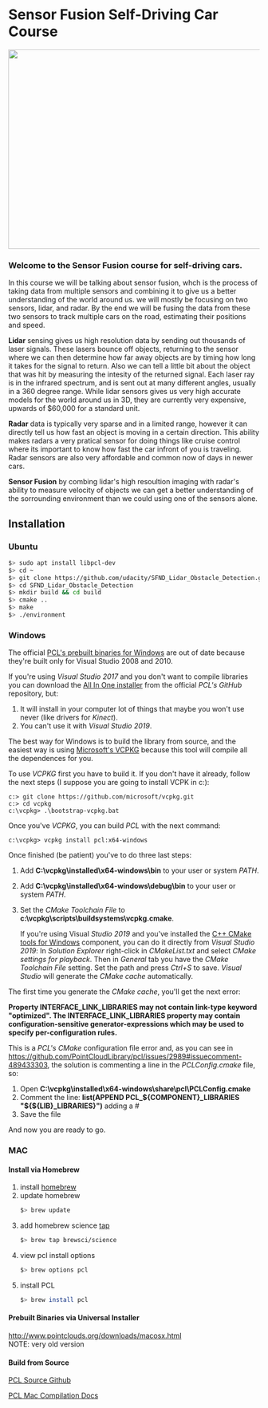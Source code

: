 # Sensor Fusion Self-Driving Car Course

<img src="media/ObstacleDetectionFPS.gif" width="700" height="400" />

### Welcome to the Sensor Fusion course for self-driving cars.

In this course we will be talking about sensor fusion, whch is the process of taking data from multiple sensors and combining it to give us a better understanding of the world around us. we will mostly be focusing on two sensors, lidar, and radar. By the end we will be fusing the data from these two sensors to track multiple cars on the road, estimating their positions and speed.

**Lidar** sensing gives us high resolution data by sending out thousands of laser signals. These lasers bounce off objects, returning to the sensor where we can then determine how far away objects are by timing how long it takes for the signal to return. Also we can tell a little bit about the object that was hit by measuring the intesity of the returned signal. Each laser ray is in the infrared spectrum, and is sent out at many different angles, usually in a 360 degree range. While lidar sensors gives us very high accurate models for the world around us in 3D, they are currently very expensive, upwards of $60,000 for a standard unit.

**Radar** data is typically very sparse and in a limited range, however it can directly tell us how fast an object is moving in a certain direction. This ability makes radars a very pratical sensor for doing things like cruise control where its important to know how fast the car infront of you is traveling. Radar sensors are also very affordable and common now of days in newer cars.

**Sensor Fusion** by combing lidar's high resoultion imaging with radar's ability to measure velocity of objects we can get a better understanding of the sorrounding environment than we could using one of the sensors alone.


## Installation

### Ubuntu 

```bash
$> sudo apt install libpcl-dev
$> cd ~
$> git clone https://github.com/udacity/SFND_Lidar_Obstacle_Detection.git
$> cd SFND_Lidar_Obstacle_Detection
$> mkdir build && cd build
$> cmake ..
$> make
$> ./environment
```

### Windows 

The official [PCL's prebuilt binaries for Windows](http://www.pointclouds.org/downloads/windows.html) are out of date because they're built only for Visual Studio 2008 and 2010.

If you're using _Visual Studio 2017_ and you don't want to compile libraries you can download the [All In One installer](https://github.com/PointCloudLibrary/pcl/releases/tag/pcl-1.9.1) from the official _PCL's GitHub_ repository, but:

1. It will install in your computer lot of things that maybe you won't use never (like drivers for _Kinect_).
2. You can't use it with _Visual Studio 2019_.

The best way for Windows is to build the library from source, and the easiest way is using 
[Microsoft's VCPKG](https://docs.microsoft.com/en-us/cpp/build/vcpkg?view=vs-2019) because this tool will compile all the dependences for you.

To use _VCPKG_ first you have to build it. If you don't have it already, follow the next steps (I suppose you are going to install VCPK in c:\):

```
c:> git clone https://github.com/microsoft/vcpkg.git
c:> cd vcpkg
c:\vcpkg> .\bootstrap-vcpkg.bat
```

Once you've _VCPKG_, you can build _PCL_ with the next command:

```
c:\vcpkg> vcpkg install pcl:x64-windows
```

Once finished (be patient) you've to do three last steps:

1. Add **C:\vcpkg\installed\x64-windows\bin** to your user or system _PATH_.
2. Add **C:\vcpkg\installed\x64-windows\debug\bin** to your user or system _PATH_.
3. Set the _CMake Toolchain File_ to **c:\vcpkg\scripts\buildsystems\vcpkg.cmake**.

	If you're using Visual _Studio 2019_ and you've installed the [C++ CMake tools for Windows](https://docs.microsoft.com/en-us/cpp/build/cmake-projects-in-visual-studio?view=vs-2019) component, you can do it directly from _Visual Studio 2019_: In _Solution Explorer_ right-click in _CMakeList.txt_ and select *CMake settings for playback*. Then in _General_ tab you have the _CMake Toolchain File_ setting. Set the path and press _Ctrl+S_ to save. _Visual Studio_ will generate the _CMake cache_ automatically.

The first time you generate the _CMake cache_, you'll get the next error:

**Property INTERFACE_LINK_LIBRARIES may not contain link-type keyword "optimized". The INTERFACE_LINK_LIBRARIES property may contain configuration-sensitive generator-expressions which may be used to specify per-configuration rules.**

This is a _PCL's CMake_ configuration file error and, as you can see in https://github.com/PointCloudLibrary/pcl/issues/2989#issuecomment-489433303, the solution is commenting a line in the _PCLConfig.cmake_ file, so:

1. Open **C:\vcpkg\installed\x64-windows\share\pcl\PCLConfig.cmake**
2. Comment the line: **list(APPEND PCL_${COMPONENT}_LIBRARIES "${${LIB}_LIBRARIES}")** adding a #
3. Save the file

And now you are ready to go.

### MAC

#### Install via Homebrew
1. install [homebrew](https://brew.sh/)
2. update homebrew 
	```bash
	$> brew update
	```
3. add  homebrew science [tap](https://docs.brew.sh/Taps) 
	```bash
	$> brew tap brewsci/science
	```
4. view pcl install options
	```bash
	$> brew options pcl
	```
5. install PCL 
	```bash
	$> brew install pcl
	```

#### Prebuilt Binaries via Universal Installer
http://www.pointclouds.org/downloads/macosx.html  
NOTE: very old version 

#### Build from Source

[PCL Source Github](https://github.com/PointCloudLibrary/pcl)

[PCL Mac Compilation Docs](http://www.pointclouds.org/documentation/tutorials/compiling_pcl_macosx.php)
